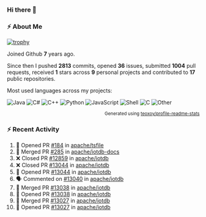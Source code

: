 ### Hi there 👋

### :zap: About Me

[![trophy](https://github-profile-trophy.vercel.app/?username=HTHou&theme=onedark)](https://github.com/ryo-ma/github-profile-trophy)
   
Joined Github **7** years ago.

Since then I pushed **2813** commits, opened **36** issues, submitted **1004** pull requests, received **1** stars across **9** personal projects and contributed to **17** public repositories.

Most used languages across my projects:

![Java](https://img.shields.io/static/v1?style=flat-square&label=%E2%A0%80&color=555&labelColor=%23b07219&message=Java%EF%B8%B189.6%25)
![C#](https://img.shields.io/static/v1?style=flat-square&label=%E2%A0%80&color=555&labelColor=%23178600&message=C%23%EF%B8%B13.9%25)
![C++](https://img.shields.io/static/v1?style=flat-square&label=%E2%A0%80&color=555&labelColor=%23f34b7d&message=C%2B%2B%EF%B8%B12.7%25)
![Python](https://img.shields.io/static/v1?style=flat-square&label=%E2%A0%80&color=555&labelColor=%233572A5&message=Python%EF%B8%B10.7%25)
![JavaScript](https://img.shields.io/static/v1?style=flat-square&label=%E2%A0%80&color=555&labelColor=%23f1e05a&message=JavaScript%EF%B8%B10.5%25)
![Shell](https://img.shields.io/static/v1?style=flat-square&label=%E2%A0%80&color=555&labelColor=%2389e051&message=Shell%EF%B8%B10.4%25)
![C](https://img.shields.io/static/v1?style=flat-square&label=%E2%A0%80&color=555&labelColor=%23555555&message=C%EF%B8%B10.4%25)
![Other](https://img.shields.io/static/v1?style=flat-square&label=%E2%A0%80&color=555&labelColor=%23ededed&message=Other%EF%B8%B11.4%25)

<p align="right"><sub>Generated using <a href="https://github.com/marketplace/actions/profile-readme-stats">teoxoy/profile-readme-stats</a></sub></p>


<!--![](https://github.com/HTHou/HTHou/blob/output/github-contribution-grid-snake.svg)-->

<!--![Haonan Hou's github stats](https://github-readme-stats.vercel.app/api?username=HTHou&count_private=true&show_icons=true&theme=onedark)-->

<!--![Haonan Hou's wakatime stats](https://github-readme-stats.vercel.app/api/wakatime?username=HTHou&layout=compact&theme=onedark)-->

<!--![Top Langs](https://github-readme-stats.vercel.app/api/top-langs/?username=HTHou&theme=onedark&layout=compact)-->

### :zap: Recent Activity
<!--START_SECTION:activity-->
1. 💪 Opened PR [#184](https://github.com/apache/tsfile/pull/184) in [apache/tsfile](https://github.com/apache/tsfile)
2. 🎉 Merged PR [#285](https://github.com/apache/iotdb-docs/pull/285) in [apache/iotdb-docs](https://github.com/apache/iotdb-docs)
3. ❌ Closed PR [#12859](https://github.com/apache/iotdb/pull/12859) in [apache/iotdb](https://github.com/apache/iotdb)
4. ❌ Closed PR [#13044](https://github.com/apache/iotdb/pull/13044) in [apache/iotdb](https://github.com/apache/iotdb)
5. 💪 Opened PR [#13044](https://github.com/apache/iotdb/pull/13044) in [apache/iotdb](https://github.com/apache/iotdb)
6. 🗣 Commented on [#13040](https://github.com/apache/iotdb/issues/13040#issuecomment-2252365937) in [apache/iotdb](https://github.com/apache/iotdb)
7. 🎉 Merged PR [#13038](https://github.com/apache/iotdb/pull/13038) in [apache/iotdb](https://github.com/apache/iotdb)
8. 💪 Opened PR [#13038](https://github.com/apache/iotdb/pull/13038) in [apache/iotdb](https://github.com/apache/iotdb)
9. 🎉 Merged PR [#13027](https://github.com/apache/iotdb/pull/13027) in [apache/iotdb](https://github.com/apache/iotdb)
10. 💪 Opened PR [#13027](https://github.com/apache/iotdb/pull/13027) in [apache/iotdb](https://github.com/apache/iotdb)
<!--END_SECTION:activity-->

<!--
**HTHou/HTHou** is a ✨ _special_ ✨ repository because its `README.md` (this file) appears on your GitHub profile.

Here are some ideas to get you started:

- 🔭 I’m currently working on ...
- 🌱 I’m currently learning ...
- 👯 I’m looking to collaborate on ...
- 🤔 I’m looking for help with ...
- 💬 Ask me about ...
- 📫 How to reach me: ...
- 😄 Pronouns: ...
- ⚡ Fun fact: ...
-->
